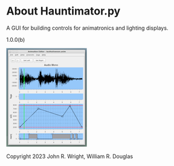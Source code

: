 <!-- john Fri Jun 27 07:35:16 PDT 2023 -->
# About Hauntimator.py

A GUI for building controls for animatronics and lighting displays.

1.0.0(b)

![Hauntimator Main Window](images/smallpanes.png)

Copyright 2023 John R. Wright, William R. Douglas


